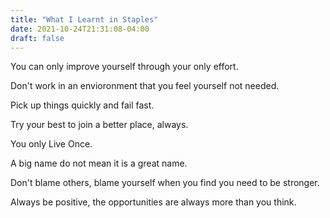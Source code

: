 ```yaml
---
title: "What I Learnt in Staples"
date: 2021-10-24T21:31:08-04:00
draft: false
---
```

You can only improve yourself through your only effort.

Don't work in an envioronment that you feel yourself not needed.

Pick up things quickly and fail fast.

Try your best to join a better place, always.

You only Live Once.

A big name do not mean it is a great name.

Don't blame others, blame yourself when you find you need to be stronger.

Always be positive, the opportunities are always more than you think.